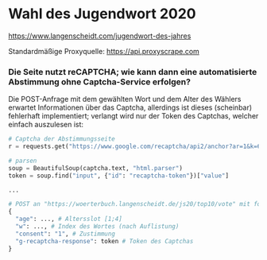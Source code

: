 # Wahl des Jugendwort 2020

https://www.langenscheidt.com/jugendwort-des-jahres

Standardmäßige Proxyquelle: https://api.proxyscrape.com


### Die Seite nutzt reCAPTCHA; wie kann dann eine automatisierte Abstimmung ohne Captcha-Service erfolgen?

Die POST-Anfrage mit dem gewählten Wort und dem Alter des Wählers erwartet Informationen über das Captcha, allerdings ist dieses (scheinbar) fehlerhaft implementiert; verlangt wird nur der Token des Captchas, welcher einfach auszulesen ist:

```python
# Captcha der Abstimmungsseite
r = requests.get("https://www.google.com/recaptcha/api2/anchor?ar=1&k=6Lf5zMAZAAAAAKgTZritepo-zKuRStlrPa06Ts4l&co=aHR0cHM6Ly93b2VydGVyYnVjaC5sYW5nZW5zY2hlaWR0LmRlOjQ0Mw..&hl=de&v=QVh-Tz10ahidjrORgXOS1oB0&size=normal&cb=kdrj353l3ddq")

# parsen
soup = BeautifulSoup(captcha.text, "html.parser")
token = soup.find("input", {"id": "recaptcha-token"})["value"]

...

# POST an "https://woerterbuch.langenscheidt.de/js20/top10/vote" mit folgendem Body:
{
  "age": ..., # Altersslot [1;4]
  "w": ..., # Index des Wortes (nach Auflistung)
  "consent": "1", # Zustimmung
  "g-recaptcha-response": token # Token des Captchas
}            
```

